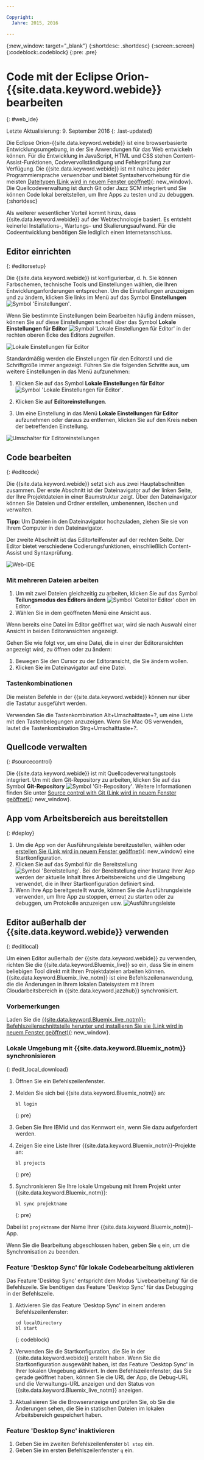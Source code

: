 ```yaml
---

Copyright:
  Jahre: 2015, 2016

---
```


{:new_window: target="_blank"}
{:shortdesc: .shortdesc}
{:screen:.screen}
{:codeblock:.codeblock}
{:pre: .pre}

# Code mit der Eclipse Orion-{{site.data.keyword.webide}} bearbeiten
{: #web_ide}

Letzte Aktualisierung: 9. September 2016
{: .last-updated}

Die Eclipse Orion-{{site.data.keyword.webide}} ist eine browserbasierte Entwicklungsumgebung, in der Sie Anwendungen für das Web entwickeln können. Für die Entwicklung in JavaScript, HTML und CSS stehen Content-Assist-Funktionen, Codevervollständigung und Fehlerprüfung zur Verfügung. Die {{site.data.keyword.webide}} ist mit nahezu jeder Programmiersprache verwendbar und bietet Syntaxhervorhebung für die meisten [Dateitypen (Link wird in neuem Fenster geöffnet)](https://hub.jazz.net/docs/overview/#dev_support){: new_window}. Die Quellcodeverwaltung ist durch Git oder Jazz SCM integriert und Sie können Code lokal bereitstellen, um Ihre Apps zu testen und zu debuggen.
{:shortdesc}

Als weiterer wesentlicher Vorteil kommt hinzu, dass {{site.data.keyword.webide}} auf der Webtechnologie basiert. Es entsteht keinerlei Installations-, Wartungs- und Skalierungsaufwand. Für die Codeentwicklung benötigen Sie lediglich einen Internetanschluss.

## Editor einrichten
{: #editorsetup}

Die {{site.data.keyword.webide}} ist konfigurierbar, d. h. Sie können Farbschemen, technische Tools und Einstellungen wählen, die Ihren Entwicklunganforderungen entsprechen. Um die Einstellungen anzuzeigen und zu ändern, klicken Sie links im Menü auf das Symbol **Einstellungen** <img class="inline" src="./images/webide_settings_icon.png"  alt="Symbol 'Einstellungen'">.

Wenn Sie bestimmte Einstellungen beim Bearbeiten häufig ändern müssen, können Sie auf diese Einstellungen schnell über das Symbol **Lokale Einstellungen für Editor** <img class="inline" src="./images/webide_local_settings_icon.png"  alt="Symbol 'Lokale Einstellungen für Editor'"> in der rechten oberen Ecke des Editors zugreifen.

![Lokale Einstellungen für Editor](images/webide_local_editor_settings.png)

Standardmäßig werden die Einstellungen für den Editorstil und die Schriftgröße immer angezeigt. Führen Sie die folgenden Schritte aus, um weitere Einstellungen in das Menü aufzunehmen:

1. Klicken Sie auf das Symbol **Lokale Einstellungen für Editor** <img class="inline" src="./images/webide_local_settings_icon.png"  alt="Symbol 'Lokale Einstellungen für Editor'">.

2. Klicken Sie auf **Editoreinstellungen**.

3. Um eine Einstellung in das Menü **Lokale Einstellungen für Editor** aufzunehmen oder daraus zu entfernen, klicken Sie auf den Kreis neben der betreffenden Einstellung.

![Umschalter für Editoreinstellungen](images/webide_editor_settings_toggle.png)


## Code bearbeiten
{: #editcode}

Die {{site.data.keyword.webide}} setzt sich aus zwei Hauptabschnitten zusammen. Der erste Abschnitt ist der Dateinavigator auf der linken Seite, der Ihre Projektdateien in einer Baumstruktur zeigt. Über den Dateinavigator können Sie Dateien und Ordner erstellen, umbenennen, löschen und verwalten.

**Tipp:** Um Dateien in den Dateinavigator hochzuladen, ziehen Sie sie von Ihrem Computer in den Dateinavigator.

Der zweite Abschnitt ist das Editorteilfenster auf der rechten Seite. Der Editor bietet verschiedene Codierungsfunktionen, einschließlich Content-Assist und Syntaxprüfung.

![Web-IDE](images/webide.png)

### Mit mehreren Dateien arbeiten
1. Um mit zwei Dateien gleichzeitig zu arbeiten, klicken Sie auf das Symbol **Teilungsmodus des Editors ändern** <img class="inline" src="./images/webide_split_editor_icon.png"  alt="Symbol 'Geteilter Editor'"> oben im Editor.
2. Wählen Sie in dem geöffneten Menü eine Ansicht aus.

 Wenn bereits eine Datei im Editor geöffnet war, wird sie nach Auswahl einer Ansicht in beiden Editoransichten angezeigt.

 Gehen Sie wie folgt vor, um eine Datei, die in einer der Editoransichten angezeigt wird, zu öffnen oder zu ändern:
 1. Bewegen Sie den Cursor zu der Editoransicht, die Sie ändern wollen.
 2. Klicken Sie im Dateinavigator auf eine Datei.

### Tastenkombinationen
Die meisten Befehle in der {{site.data.keyword.webide}} können nur über die Tastatur ausgeführt werden.

Verwenden Sie die Tastenkombination Alt+Umschalttaste+?, um eine Liste mit den Tastenbelegungen anzuzeigen. Wenn Sie Mac OS verwenden, lautet die Tastenkombination Strg+Umschalttaste+?.

## Quellcode verwalten
{: #sourcecontrol}

Die {{site.data.keyword.webide}} ist mit Quellcodeverwaltungstools integriert. Um mit dem Git-Repository zu arbeiten, klicken Sie auf das Symbol **Git-Repository** <img class="inline" src="./images/webide_git_icon.png"  alt="Symbol 'Git-Repository'">. Weitere Informationen finden Sie unter [Source control with Git (Link wird in neuem Fenster geöffnet)](https://hub.jazz.net/docs/git/){: new_window}.


## App vom Arbeitsbereich aus bereitstellen
{: #deploy}

1. Um die App von der Ausführungsleiste bereitzustellen, wählen oder [erstellen Sie (Link wird in neuem Fenster geöffnet)](https://hub.jazz.net/tutorials/livesync/#launch_configuration){: new_window} eine Startkonfiguration.
1. Klicken Sie auf das Symbol für die Bereitstellung <img class="inline" src="./images/webide_deploy_button.png"  alt="Symbol 'Bereitstellung'">. Bei der Bereitstellung einer Instanz Ihrer App werden der aktuelle Inhalt Ihres Arbeitsbereichs und die Umgebung verwendet, die in Ihrer Startkonfiguration definiert sind. 
2. Wenn Ihre App bereitgestellt wurde, können Sie die Ausführungsleiste verwenden, um Ihre App zu stoppen, erneut zu starten oder zu debuggen, um Protokolle anzuzeigen usw.
![Ausführungsleiste](images/webide_runbar.png)

<!-- LH: I'm commenting out the following list because I think this information is obvious from the UI. I also updated the preceding sentence to mention a few things that you can do from the run bar.

 * Stop the app: <img  class="inline" src="./images/webide_stop_button.png"  alt="The stop icon">
 * Open the deployed app: <img class="inline" src="./images/webide_open_app_url.png"  alt="The open app URL icon">
 * View the logs of the deployed app: <img class="inline" src="./images/webide_view_logs.png"  alt="The view logs icon">
 * Open the app's Dashboard: <img  class="inline" src="./images/webide_open_dashboard.png"  alt="The open dashboard icon">
 * If you are developing a Node.js app, enable Live Edit mode: <img  class="inline"  src="./images/webide_enable_live_edit.png"  alt="The enable live edit slider">
 * With Live Edit mode enabled, restart the app quickly, without redeployment: <img  class="inline" src="./images/webide_live_edit_restart.png"  alt="The Live Edit restart icon">
 * With Live Edit mode enabled, access the debugger: <img  class="inline" src="./images/webide_debug_icon.png"  alt="The debug icon"> -->

 ## Editor außerhalb der {{site.data.keyword.webide}} verwenden
{: #editlocal}

Um einen Editor außerhalb der {{site.data.keyword.webide}} zu verwenden, richten Sie die {{site.data.keyword.Bluemix_live}} so ein, dass Sie in einem beliebigen Tool direkt mit Ihren Projektdateien arbeiten können. {{site.data.keyword.Bluemix_live_notm}} ist eine Befehlszeilenanwendung, die die Änderungen in Ihrem lokalen Dateisystem mit Ihrem Cloudarbeitsbereich in {{site.data.keyword.jazzhub}} synchronisiert. 

### Vorbemerkungen 

Laden Sie die [{{site.data.keyword.Bluemix_live_notm}}-Befehlszeilenschnittstelle herunter und installieren Sie sie (Link wird in neuem Fenster geöffnet)](http://livesyncdownload.ng.bluemix.net){: new_window}.

### Lokale Umgebung mit {{site.data.keyword.Bluemix_notm}} synchronisieren
{: #edit_local_download}

1. Öffnen Sie ein Befehlszeilenfenster.
2. Melden Sie sich bei {{site.data.keyword.Bluemix_notm}} an:

	```
	bl login
	```
	{: pre}

3. Geben Sie Ihre IBMid und das Kennwort ein, wenn Sie dazu aufgefordert werden.
4. Zeigen Sie eine Liste Ihrer {{site.data.keyword.Bluemix_notm}}-Projekte an: 

	```
	bl projects
	```
	{: pre}

4. Synchronisieren Sie Ihre lokale Umgebung mit Ihrem Projekt unter {{site.data.keyword.Bluemix_notm}}:

	```
	bl sync projektname
	```
	{: pre}

Dabei ist `projektname` der Name Ihrer {{site.data.keyword.Bluemix_notm}}-App.

Wenn Sie die Bearbeitung abgeschlossen haben, geben Sie `q` ein, um die Synchronisation zu beenden.

### Feature 'Desktop Sync' für lokale Codebearbeitung aktivieren

Das Feature 'Desktop Sync' entspricht dem Modus 'Livebearbeitung' für die Befehlszeile. Sie benötigen das Feature 'Desktop Sync' für das Debugging in der Befehlszeile.
1. Aktivieren Sie das Feature 'Desktop Sync' in einem anderen Befehlszeilenfenster:

	```
	cd localDirectory
	bl start
	```
	{: codeblock}

2. Verwenden Sie die Startkonfiguration, die Sie in der {{site.data.keyword.webide}} erstellt haben. Wenn Sie die Startkonfiguration ausgewählt haben, ist das Feature 'Desktop Sync' in Ihrer lokalen Umgebung aktiviert. In dem Befehlszeilenfenster, das Sie gerade geöffnet haben, können Sie die URL der App, die Debug-URL und die Verwaltungs-URL anzeigen und den Status von {{site.data.keyword.Bluemix_live_notm}} anzeigen.

3. Aktualisieren Sie die Browseranzeige und prüfen Sie, ob Sie die Änderungen sehen, die Sie in statischen Dateien im lokalen Arbeitsbereich gespeichert haben. 

### Feature 'Desktop Sync' inaktivieren

1. Geben Sie im zweiten Befehlszeilenfenster `bl stop` ein.
2. Geben Sie im ersten Befehlszeilenfenster `q` ein.
